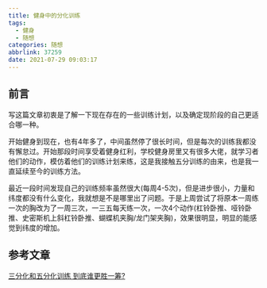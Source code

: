 ```yaml
---
title: 健身中的分化训练
tags:
  - 健身
  - 随想
categories: 随想
abbrlink: 37259
date: 2021-07-29 09:03:17
---
```


## 前言
写这篇文章初衷是了解一下现在存在的一些训练计划，以及确定现阶段的自己更适合哪一种。

<!--more-->

开始健身到现在，也有4年多了，中间虽然停了很长时间，但是每次的训练我都没有懈怠过。开始那段时间享受着健身红利，学校健身房里又有很多大佬，就学习者他们的动作，模仿着他们的训练计划来练，这是我接触五分训练的由来，也是我一直延续至今的训练方法。

最近一段时间发现自己的训练频率虽然很大(每周4-5次)，但是进步很小，力量和纬度都没有什么变化，我就想是不是哪里出了问题。于是上周尝试了将原本一周练一次的胸改为了一周三次，一三五每天练一次，一次4个动作(杠铃卧推、哑铃卧推、史密斯机上斜杠铃卧推、蝴蝶机夹胸/龙门架夹胸)，效果很明显，明显的能感觉到纬度的增加。

## 参考文章
[三分化和五分化训练 到底谁更胜一筹?](https://www.zhihu.com/question/384180108/answer/1121694108)
